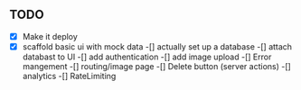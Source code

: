 ## TODO 

-[x] Make it deploy
-[X] scaffold basic ui with mock data
-[] actually set up a database
-[] attach databast to UI
-[] add authentication
-[] add image upload
-[] Error mangement
-[] routing/image page
-[] Delete button (server actions)
-[] analytics
-[] RateLimiting
